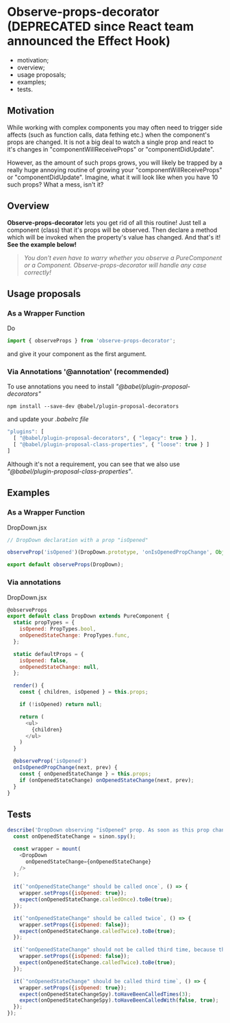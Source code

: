 # Observe-props-decorator (DEPRECATED since React team announced the Effect Hook)
  - motivation;
  - overview;
  - usage proposals;
  - examples;
  - tests.

## Motivation
  While working with complex components you may often need to trigger side affects (such as function
  calls, data fething etc.) when the component's props are changed. It is not a big deal to watch a
  single prop and react to it's changes in "componentWillReceiveProps" or "componentDidUpdate".
  
  However, as the amount of such props grows, you will likely be trapped by a really huge annoying
  routine of growing your "componentWillReceiveProps" or "componentDidUpdate".
  Imagine, what it will look like when you have 10 such props? What a mess, isn't it?

## Overview
  **Observe-props-decorator** lets you get rid of all this routine! Just tell a component (class)
  that it's props will be observed. Then declare a method which will be invoked when the
  property's value has changed. And that's it!
  **See the example below!**

  > *You don't even have to warry whether you observe a PureComponent or a Component.*
  > *Observe-props-decorator will handle any case correctly!*

## Usage proposals
  ### As a Wrapper Function
  Do
  ```javascript
  import { observeProps } from 'observe-props-decorator';
  ```
  and give it your component as the first argument.

  ### Via Annotations '@annotation' (recommended)
  To use annotations you need to install *"@babel/plugin-proposal-decorators"*
  ```
  npm install --save-dev @babel/plugin-proposal-decorators
  ```
  and update your *.babelrc file*
  ```javascript
  "plugins": [
    [ "@babel/plugin-proposal-decorators", { "legacy": true } ],
    [ "@babel/plugin-proposal-class-properties", { "loose": true } ]
  ]
  ```
  Although it's not a requirement, you can see that we also use *"@babel/plugin-proposal-class-properties"*.

## Examples
### As a Wrapper Function
DropDown.jsx
```javascript
// DropDown declaration with a prop "isOpened"

observeProp('isOpened')(DropDown.prototype, 'onIsOpenedPropChange', Object.getOwnPropertyDescriptor(DropDown.prototype, 'onIsOpenedPropChange'));

export default observeProps(DropDown);
```
### Via annotations
DropDown.jsx
```javascript
@observeProps
export default class DropDown extends PureComponent {
  static propTypes = {
    isOpened: PropTypes.bool,
    onOpenedStateChange: PropTypes.func,
  };

  static defaultProps = {
    isOpened: false,
    onOpenedStateChange: null,
  };

  render() {
    const { children, isOpened } = this.props;

    if (!isOpened) return null;

    return (
      <ul>
        {children}
      </ul>
    )
  }

  @observeProp('isOpened')
  onIsOpenedPropChange(next, prev) {
    const { onOpenedStateChange } = this.props;
    if (onOpenedStateChange) onOpenedStateChange(next, prev);
  }
}
```

## Tests

```javascript
describe('DropDown observing "isOpened" prop. As soon as this prop changed, "onOpenedStateChange" callback should be called', () => {
  const onOpenedStateChange = sinon.spy();

  const wrapper = mount(
    <DropDown
      onOpenedStateChange={onOpenedStateChange}
    />
  );

  it(`"onOpenedStateChange" should be called once`, () => {
    wrapper.setProps({isOpened: true});
    expect(onOpenedStateChange.calledOnce).toBe(true);
  });

  it(`"onOpenedStateChange" should be called twice`, () => {
    wrapper.setProps({isOpened: false});
    expect(onOpenedStateChange.calledTwice).toBe(true);
  });

  it(`"onOpenedStateChange" should not be called third time, because the prop hasn't been changed`, () => {
    wrapper.setProps({isOpened: false});
    expect(onOpenedStateChange.calledTwice).toBe(true);
  });

  it(`"onOpenedStateChange" should be called third time`, () => {
    wrapper.setProps({isOpened: true});
    expect(onOpenedStateChangeSpy).toHaveBeenCalledTimes(3);
    expect(onOpenedStateChangeSpy).toHaveBeenCalledWith(false, true);
  });
});
```
